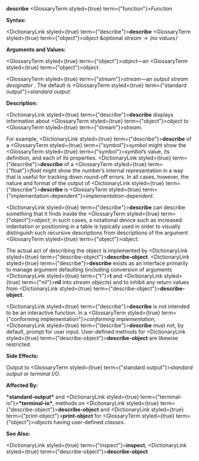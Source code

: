 **describe** <GlossaryTerm styled={true} term={"function"}><i>Function</i></GlossaryTerm> 



**Syntax:** 



<DictionaryLink styled={true} term={"describe"}><b>describe</b></DictionaryLink> <GlossaryTerm styled={true} term={"object"}><i>object</i></GlossaryTerm> &amp;optional *stream → ⟨no values⟩* 



**Arguments and Values:** 



<GlossaryTerm styled={true} term={"object"}><i>object</i></GlossaryTerm>—an <GlossaryTerm styled={true} term={"object"}><i>object</i></GlossaryTerm>. 



<GlossaryTerm styled={true} term={"stream"}><i>stream</i></GlossaryTerm>—an *output stream designator* . The default is <GlossaryTerm styled={true} term={"standard output"}><i>standard output</i></GlossaryTerm>. 



**Description:** 



<DictionaryLink styled={true} term={"describe"}><b>describe</b></DictionaryLink> displays information about <GlossaryTerm styled={true} term={"object"}><i>object</i></GlossaryTerm> to <GlossaryTerm styled={true} term={"stream"}><i>stream</i></GlossaryTerm>. 



For example, <DictionaryLink styled={true} term={"describe"}><b>describe</b></DictionaryLink> of a <GlossaryTerm styled={true} term={"symbol"}><i>symbol</i></GlossaryTerm> might show the <GlossaryTerm styled={true} term={"symbol"}><i>symbol</i></GlossaryTerm>’s value, its definition, and each of its properties. <DictionaryLink styled={true} term={"describe"}><b>describe</b></DictionaryLink> of a <GlossaryTerm styled={true} term={"float"}><i>float</i></GlossaryTerm> might show the number’s internal representation in a way that is useful for tracking down round-off errors. In all cases, however, the nature and format of the output of <DictionaryLink styled={true} term={"describe"}><b>describe</b></DictionaryLink> is <GlossaryTerm styled={true} term={"implementation-dependent"}><i>implementation-dependent</i></GlossaryTerm>. 



<DictionaryLink styled={true} term={"describe"}><b>describe</b></DictionaryLink> can describe something that it finds inside the <GlossaryTerm styled={true} term={"object"}><i>object</i></GlossaryTerm>; in such cases, a notational device such as increased indentation or positioning in a table is typically used in order to visually distinguish such recursive descriptions from descriptions of the argument <GlossaryTerm styled={true} term={"object"}><i>object</i></GlossaryTerm>. 







 



 



The actual act of describing the object is implemented by <DictionaryLink styled={true} term={"describe-object"}><b>describe-object</b></DictionaryLink>. <DictionaryLink styled={true} term={"describe"}><b>describe</b></DictionaryLink> exists as an interface primarily to manage argument defaulting (including conversion of arguments <DictionaryLink styled={true} term={"t"}><b>t</b></DictionaryLink> and <DictionaryLink styled={true} term={"nil"}><b>nil</b></DictionaryLink> into *stream objects*) and to inhibit any return values from <DictionaryLink styled={true} term={"describe-object"}><b>describe-object</b></DictionaryLink>. 



<DictionaryLink styled={true} term={"describe"}><b>describe</b></DictionaryLink> is not intended to be an interactive function. In a <GlossaryTerm styled={true} term={"conforming implementation"}><i>conforming implementation</i></GlossaryTerm>, <DictionaryLink styled={true} term={"describe"}><b>describe</b></DictionaryLink> must not, by default, prompt for user input. User-defined methods for <DictionaryLink styled={true} term={"describe-object"}><b>describe-object</b></DictionaryLink> are likewise restricted. 



**Side Effects:** 



Output to <GlossaryTerm styled={true} term={"standard output"}><i>standard output</i></GlossaryTerm> or *terminal I/O*. 



**Affected By:** 



**\*standard-output\*** and <DictionaryLink styled={true} term={"terminal-io"}><b>\*terminal-io\*</b></DictionaryLink>, methods on <DictionaryLink styled={true} term={"describe-object"}><b>describe-object</b></DictionaryLink> and <DictionaryLink styled={true} term={"print-object"}><b>print-object</b></DictionaryLink> for <GlossaryTerm styled={true} term={"object"}><i>objects</i></GlossaryTerm> having user-defined *classes*. 



**See Also:** 



<DictionaryLink styled={true} term={"inspect"}><b>inspect</b></DictionaryLink>, <DictionaryLink styled={true} term={"describe-object"}><b>describe-object</b></DictionaryLink> 



